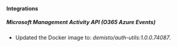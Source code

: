 
#### Integrations

##### Microsoft Management Activity API (O365 Azure Events)

- Updated the Docker image to: *demisto/auth-utils:1.0.0.74087*.
